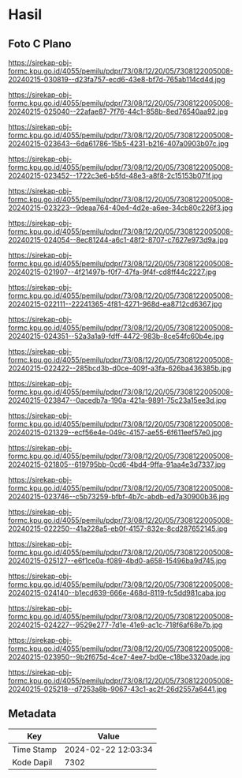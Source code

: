 # Hasil

## Foto C Plano

https://sirekap-obj-formc.kpu.go.id/4055/pemilu/pdpr/73/08/12/20/05/7308122005008-20240215-030819--d23fa757-ecd6-43e8-bf7d-765ab114cd4d.jpg

https://sirekap-obj-formc.kpu.go.id/4055/pemilu/pdpr/73/08/12/20/05/7308122005008-20240215-025040--22afae87-7f76-44c1-858b-8ed76540aa92.jpg

https://sirekap-obj-formc.kpu.go.id/4055/pemilu/pdpr/73/08/12/20/05/7308122005008-20240215-023643--6da61786-15b5-4231-b216-407a0903b07c.jpg

https://sirekap-obj-formc.kpu.go.id/4055/pemilu/pdpr/73/08/12/20/05/7308122005008-20240215-023452--1722c3e6-b5fd-48e3-a8f8-2c15153b071f.jpg

https://sirekap-obj-formc.kpu.go.id/4055/pemilu/pdpr/73/08/12/20/05/7308122005008-20240215-023223--9deaa764-40e4-4d2e-a6ee-34cb80c226f3.jpg

https://sirekap-obj-formc.kpu.go.id/4055/pemilu/pdpr/73/08/12/20/05/7308122005008-20240215-024054--8ec81244-a6c1-48f2-8707-c7627e973d9a.jpg

https://sirekap-obj-formc.kpu.go.id/4055/pemilu/pdpr/73/08/12/20/05/7308122005008-20240215-021907--4f21497b-f0f7-47fa-9f4f-cd8ff44c2227.jpg

https://sirekap-obj-formc.kpu.go.id/4055/pemilu/pdpr/73/08/12/20/05/7308122005008-20240215-022111--22241365-4f81-4271-968d-ea8712cd6367.jpg

https://sirekap-obj-formc.kpu.go.id/4055/pemilu/pdpr/73/08/12/20/05/7308122005008-20240215-024351--52a3a1a9-fdff-4472-983b-8ce54fc60b4e.jpg

https://sirekap-obj-formc.kpu.go.id/4055/pemilu/pdpr/73/08/12/20/05/7308122005008-20240215-022422--285bcd3b-d0ce-409f-a3fa-626ba436385b.jpg

https://sirekap-obj-formc.kpu.go.id/4055/pemilu/pdpr/73/08/12/20/05/7308122005008-20240215-023847--0acedb7a-190a-421a-9891-75c23a15ee3d.jpg

https://sirekap-obj-formc.kpu.go.id/4055/pemilu/pdpr/73/08/12/20/05/7308122005008-20240215-021329--ecf56e4e-049c-4157-ae55-6f611eef57e0.jpg

https://sirekap-obj-formc.kpu.go.id/4055/pemilu/pdpr/73/08/12/20/05/7308122005008-20240215-021805--619795bb-0cd6-4bd4-9ffa-91aa4e3d7337.jpg

https://sirekap-obj-formc.kpu.go.id/4055/pemilu/pdpr/73/08/12/20/05/7308122005008-20240215-023746--c5b73259-bfbf-4b7c-abdb-ed7a30900b36.jpg

https://sirekap-obj-formc.kpu.go.id/4055/pemilu/pdpr/73/08/12/20/05/7308122005008-20240215-022250--41a228a5-eb0f-4157-832e-8cd287652145.jpg

https://sirekap-obj-formc.kpu.go.id/4055/pemilu/pdpr/73/08/12/20/05/7308122005008-20240215-025127--e6f1ce0a-f089-4bd0-a658-15496ba9d745.jpg

https://sirekap-obj-formc.kpu.go.id/4055/pemilu/pdpr/73/08/12/20/05/7308122005008-20240215-024140--b1ecd639-666e-468d-8119-fc5dd981caba.jpg

https://sirekap-obj-formc.kpu.go.id/4055/pemilu/pdpr/73/08/12/20/05/7308122005008-20240215-024227--9529e277-7d1e-41e9-ac1c-718f6af68e7b.jpg

https://sirekap-obj-formc.kpu.go.id/4055/pemilu/pdpr/73/08/12/20/05/7308122005008-20240215-023950--9b2f675d-4ce7-4ee7-bd0e-c18be3320ade.jpg

https://sirekap-obj-formc.kpu.go.id/4055/pemilu/pdpr/73/08/12/20/05/7308122005008-20240215-025218--d7253a8b-9067-43c1-ac2f-26d2557a6441.jpg


## Metadata

| Key        | Value               |
| ---------- | ------------------- |
| Time Stamp | 2024-02-22 12:03:34 |
| Kode Dapil | 7302                |



